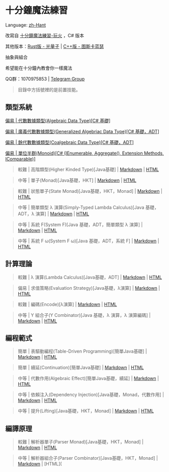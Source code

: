 # 十分鐘魔法練習

Language: [zh-Hant](readme_zh-Hant.md)

改寫自 [十分鐘魔法練習-玩火](https://github.com/goldimax/magic-in-ten-mins) ，C# 版本

其他版本：[Rust版 - 光量子](https://github.com/PhotonQuantum/magic-in-ten-mins-rs) | [C++版 - 图斯卡蓝瑟](https://github.com/tusikalanse/magic-in-ten-mins-cpp)

抽象與組合

希望能在十分鐘內教會你一樣魔法

QQ群：1070975853 | [Telegram Group](https://t.me/joinchat/Gla40h2ZvlSrqImOMaMUEA)

> 目錄中方括號裡的是前置技能。

## 類型系統

[偏易 | 代數數據類型(Algebraic Data Type)[C# 基礎]](doc/ADT_zh-Hant.md)

[偏易 | 廣義代數數據類型(Generalized Algebriac Data Type)[C# 基礎，ADT]](doc/GADT_zh-Hant.md)

[偏易 | 餘代數數據類型(Coalgebraic Data Type)[C# 基礎，ADT]](doc/CoData_zh-Hant.md)

[偏易 | 單位半群(Monoid)[C# (IEnumerable, Aggregate(), Extension Methods, IComparable)]](doc/Monoid_zh-Hant.md)

> 較難 | 高階類型(Higher Kinded Type)[Java基礎] |
> [Markdown](doc/HKT.md) |
> [HTML](https://goldimax.github.io/magic-in-ten-mins/html/HKT.html)

> 中等 | 單子(Monad)[Java基礎，HKT] |
> [Markdown](doc/Monad.md) |
> [HTML](https://goldimax.github.io/magic-in-ten-mins/html/Monad.html)

> 較難 | 狀態單子(State Monad)[Java基礎，HKT，Monad] |
> [Markdown](doc/StateMonad.md) |
> [HTML](https://goldimax.github.io/magic-in-ten-mins/html/StateMonad.html)

> 中等 | 簡單類型 λ 演算(Simply-Typed Lambda Calculus)[Java 基礎，ADT，λ 演算] |
> [Markdown](doc/STLC.md) |
> [HTML](https://goldimax.github.io/magic-in-ten-mins/html/STLC.html)

> 中等 | 系統 F(System F)[Java 基礎，ADT，簡單類型 λ 演算] |
> [Markdown](doc/SystemF.md) |
> [HTML](https://goldimax.github.io/magic-in-ten-mins/html/SystemF.html)

> 中等 | 系統 F ω(System F ω)[Java 基礎，ADT，系統 F] |
> [Markdown](doc/SysFO.md) |
> [HTML](https://goldimax.github.io/magic-in-ten-mins/html/SysFO.html)

## 計算理論

> 較難 | λ 演算(Lambda Calculus)[Java基礎，ADT] |
> [Markdown](doc/Lambda.md) |
> [HTML](https://goldimax.github.io/magic-in-ten-mins/html/Lambda.html)

> 偏易 | 求值策略(Evaluation Strategy)[Java基礎，λ演算] |
> [Markdown](doc/EvalStrategy.md) |
> [HTML](https://goldimax.github.io/magic-in-ten-mins/html/EvalStrategy.html)

> 較難 | 編碼(Encode)[λ演算] |
> [Markdown](doc/Encode.md) |
> [HTML](https://goldimax.github.io/magic-in-ten-mins/html/Encode.html)

> 中等 | Y 組合子(Y Combinator)[Java 基礎，λ 演算，λ 演算編碼] |
> [Markdown](doc/YCombinator.md) |
> [HTML](https://goldimax.github.io/magic-in-ten-mins/html/YCombinator.html)

## 編程範式

>簡單 | 表驅動編程(Table-Driven Programming)[簡單Java基礎] |
>[Markdown](doc/TableDriven.md) |
>[HTML](https://goldimax.github.io/magic-in-ten-mins/html/TableDriven.html)

> 簡單 | 續延(Continuation)[簡單Java基礎] |
> [Markdown](doc/Continuation.md) |
> [HTML](https://goldimax.github.io/magic-in-ten-mins/html/Continuation.html)

> 中等 | 代數作用(Algebraic Effect)[簡單Java基礎，續延] |
> [Markdown](doc/Algeff.md) |
> [HTML](https://goldimax.github.io/magic-in-ten-mins/html/Algeff.html)

> 中等 | 依賴注入(Dependency Injection)[Java基礎，Monad，代數作用] |
> [Markdown](doc/DepsInj.md) |
> [HTML](https://goldimax.github.io/magic-in-ten-mins/html/DepsInj.html)

> 中等 | 提升(Lifting)[Java基礎，HKT，Monad] |
> [Markdown](doc/Lifting.md) |
> [HTML](https://goldimax.github.io/magic-in-ten-mins/html/Lifting.html)

## 編譯原理

> 較難 | 解析器單子(Parser Monad)[Java基礎，HKT，Monad] |
> [Markdown](doc/ParserM.md) |
> [HTML](https://goldimax.github.io/magic-in-ten-mins/html/ParserM.html)

> 中等 | 解析器組合子(Parser Combinator)[Java基礎，HKT，Monad] |
> [Markdown](doc/Parsec.md) |
> [HTML](